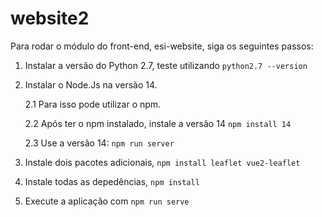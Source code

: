# website2

Para rodar o módulo do front-end, esi-website, siga os seguintes passos:

1. Instalar a versão do Python 2.7, teste utilizando `python2.7 --version`
2. Instalar o Node.Js na versão 14.
    
    2.1 Para isso pode utilizar o npm.
    
    2.2 Após ter o npm instalado, instale a versão 14 `npm install 14`
    
    2.3 Use a versão 14: `npm run server`

3. Instale dois pacotes adicionais, `npm install leaflet vue2-leaflet`

4. Instale todas as depedências, `npm install`

5. Execute a aplicação com `npm run serve`


